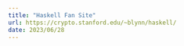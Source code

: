 ```yaml
---
title: "Haskell Fan Site"
url: https://crypto.stanford.edu/~blynn/haskell/
date: 2023/06/28
---
```

